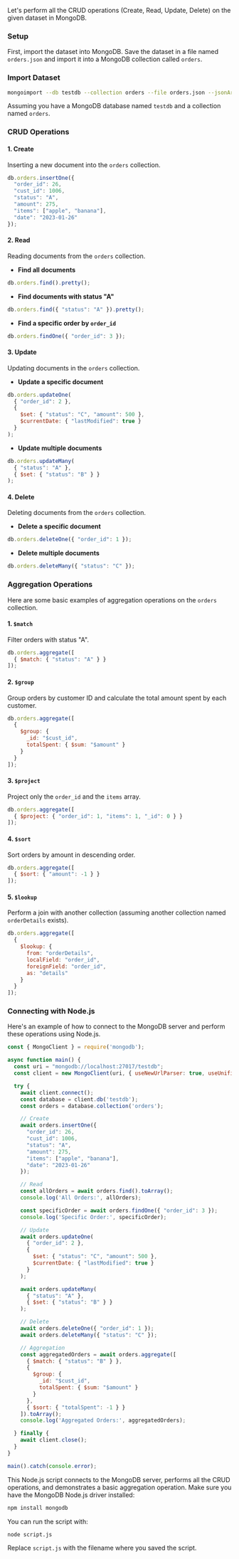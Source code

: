 Let's perform all the CRUD operations (Create, Read, Update, Delete) on the given dataset in MongoDB.

### Setup
First, import the dataset into MongoDB. Save the dataset in a file named `orders.json` and import it into a MongoDB collection called `orders`.

### Import Dataset

```bash
mongoimport --db testdb --collection orders --file orders.json --jsonArray
```

Assuming you have a MongoDB database named `testdb` and a collection named `orders`.

### CRUD Operations

#### 1. Create

Inserting a new document into the `orders` collection.

```javascript
db.orders.insertOne({
  "order_id": 26,
  "cust_id": 1006,
  "status": "A",
  "amount": 275,
  "items": ["apple", "banana"],
  "date": "2023-01-26"
});
```

#### 2. Read

Reading documents from the `orders` collection.

- **Find all documents**

```javascript
db.orders.find().pretty();
```

- **Find documents with status "A"**

```javascript
db.orders.find({ "status": "A" }).pretty();
```

- **Find a specific order by `order_id`**

```javascript
db.orders.findOne({ "order_id": 3 });
```

#### 3. Update

Updating documents in the `orders` collection.

- **Update a specific document**

```javascript
db.orders.updateOne(
  { "order_id": 2 },
  {
    $set: { "status": "C", "amount": 500 },
    $currentDate: { "lastModified": true }
  }
);
```

- **Update multiple documents**

```javascript
db.orders.updateMany(
  { "status": "A" },
  { $set: { "status": "B" } }
);
```

#### 4. Delete

Deleting documents from the `orders` collection.

- **Delete a specific document**

```javascript
db.orders.deleteOne({ "order_id": 1 });
```

- **Delete multiple documents**

```javascript
db.orders.deleteMany({ "status": "C" });
```

### Aggregation Operations

Here are some basic examples of aggregation operations on the `orders` collection.

#### 1. `$match`
Filter orders with status "A".

```javascript
db.orders.aggregate([
  { $match: { "status": "A" } }
]);
```

#### 2. `$group`
Group orders by customer ID and calculate the total amount spent by each customer.

```javascript
db.orders.aggregate([
  {
    $group: {
      _id: "$cust_id",
      totalSpent: { $sum: "$amount" }
    }
  }
]);
```

#### 3. `$project`
Project only the `order_id` and the `items` array.

```javascript
db.orders.aggregate([
  { $project: { "order_id": 1, "items": 1, "_id": 0 } }
]);
```

#### 4. `$sort`
Sort orders by amount in descending order.

```javascript
db.orders.aggregate([
  { $sort: { "amount": -1 } }
]);
```

#### 5. `$lookup`
Perform a join with another collection (assuming another collection named `orderDetails` exists).

```javascript
db.orders.aggregate([
  {
    $lookup: {
      from: "orderDetails",
      localField: "order_id",
      foreignField: "order_id",
      as: "details"
    }
  }
]);
```

### Connecting with Node.js

Here's an example of how to connect to the MongoDB server and perform these operations using Node.js.

```javascript
const { MongoClient } = require('mongodb');

async function main() {
  const uri = "mongodb://localhost:27017/testdb";
  const client = new MongoClient(uri, { useNewUrlParser: true, useUnifiedTopology: true });

  try {
    await client.connect();
    const database = client.db('testdb');
    const orders = database.collection('orders');

    // Create
    await orders.insertOne({
      "order_id": 26,
      "cust_id": 1006,
      "status": "A",
      "amount": 275,
      "items": ["apple", "banana"],
      "date": "2023-01-26"
    });

    // Read
    const allOrders = await orders.find().toArray();
    console.log('All Orders:', allOrders);

    const specificOrder = await orders.findOne({ "order_id": 3 });
    console.log('Specific Order:', specificOrder);

    // Update
    await orders.updateOne(
      { "order_id": 2 },
      {
        $set: { "status": "C", "amount": 500 },
        $currentDate: { "lastModified": true }
      }
    );

    await orders.updateMany(
      { "status": "A" },
      { $set: { "status": "B" } }
    );

    // Delete
    await orders.deleteOne({ "order_id": 1 });
    await orders.deleteMany({ "status": "C" });

    // Aggregation
    const aggregatedOrders = await orders.aggregate([
      { $match: { "status": "B" } },
      {
        $group: {
          _id: "$cust_id",
          totalSpent: { $sum: "$amount" }
        }
      },
      { $sort: { "totalSpent": -1 } }
    ]).toArray();
    console.log('Aggregated Orders:', aggregatedOrders);

  } finally {
    await client.close();
  }
}

main().catch(console.error);
```

This Node.js script connects to the MongoDB server, performs all the CRUD operations, and demonstrates a basic aggregation operation. Make sure you have the MongoDB Node.js driver installed:

```bash
npm install mongodb
```

You can run the script with:

```bash
node script.js
```

Replace `script.js` with the filename where you saved the script.
